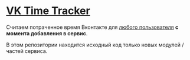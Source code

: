 # [VK Time Tracker](http://masterrr.name/vk)

Считаем потраченное время Вконтакте для [любого пользователя](http://masterrr.name/vk/?id=1) **с момента добавления в сервис**.

В этом репозитории находится исходный код только новых модулей / частей сервиса.
